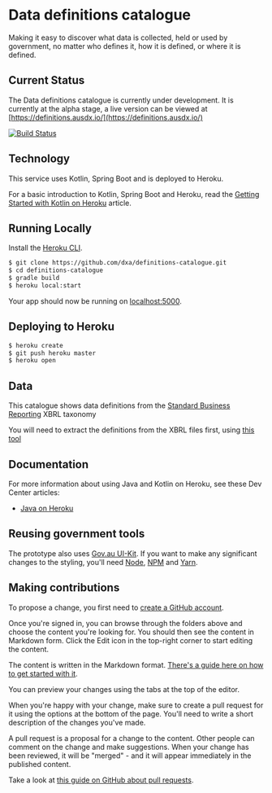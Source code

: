 # Data definitions catalogue
Making it easy to discover what data is collected, held or used by government, no matter who defines it, how it is defined, or where it is defined.

## Current Status
The Data definitions catalogue is currently under development. It is currently at the alpha stage, a live version can be viewed at [https://definitions.ausdx.io/](https://definitions.ausdx.io/)

[![Build Status](https://travis-ci.org/dxa/definitions-catalogue.svg?branch=master)](https://travis-ci.org/dxa/definitions-catalogue)
## Technology
This service uses Kotlin, Spring Boot and is deployed to Heroku.

For a basic introduction to Kotlin, Spring Boot and Heroku, read the [Getting Started with Kotlin on Heroku](https://devcenter.heroku.com/articles/getting-started-with-kotlin) article.


## Running Locally

Install the [Heroku CLI](https://cli.heroku.com/).

```sh
$ git clone https://github.com/dxa/definitions-catalogue.git
$ cd definitions-catalogue
$ gradle build
$ heroku local:start
```

Your app should now be running on [localhost:5000](http://localhost:5000/).

## Deploying to Heroku

```sh
$ heroku create
$ git push heroku master
$ heroku open
```

## Data

This catalogue shows data definitions from the [Standard Business Reporting](http://sbr.gov.au) XBRL taxonomy

You will need to extract the definitions from the XBRL files first, using [this tool](https://github.com/colugo/sbr_taxonomy_usage)

## Documentation

For more information about using Java and Kotlin on Heroku, see these Dev Center articles:

- [Java on Heroku](https://devcenter.heroku.com/categories/java)

## Reusing government tools
The prototype also uses [Gov.au UI-Kit](https://github.com/govau/uikit). If you want to make any significant changes to the styling, you'll need [Node](https://nodejs.org/en/), [NPM](https://www.npmjs.com/) and [Yarn](https://yarnpkg.com).


## Making contributions
To propose a change, you first need to [create a GitHub account](https://github.com/join).

Once you're signed in, you can browse through the folders above and choose the content you're looking for. You should then see the content in Markdown form. Click the Edit icon in the top-right corner to start editing the content.

The content is written in the Markdown format. [There's a guide here on how to get started with it](https://guides.github.com/features/mastering-markdown/).

You can preview your changes using the tabs at the top of the editor.

When you're happy with your change, make sure to create a pull request for it using the options at the bottom of the page. You'll need to write a short description of the changes you've made.

A pull request is a proposal for a change to the content. Other people can comment on the change and make suggestions. When your change has been reviewed, it will be "merged" - and it will appear immediately in the published content.





Take a look at [this guide on GitHub about pull requests](https://help.github.com/articles/using-pull-requests/).


